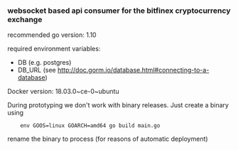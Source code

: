 ### websocket based api consumer for the bitfinex cryptocurrency exchange

recommended go version: 1.10

required environment variables:

- DB (e.g. postgres)
- DB_URL (see http://doc.gorm.io/database.html#connecting-to-a-database)

Docker version: 18.03.0~ce-0~ubuntu

During prototyping we don't work with binary releases. Just create a binary using 

```ssh
    env GOOS=linux GOARCH=amd64 go build main.go
```

rename the binary to process (for reasons of automatic deployment)
